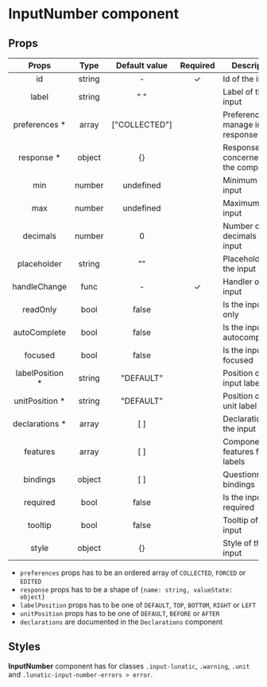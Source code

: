 # InputNumber component

## Props

|      Props       |  Type  | Default value | Required | Description                          |
| :--------------: | :----: | :-----------: | :------: | ------------------------------------ |
|        id        | string |       -       |    ✓     | Id of the input                      |
|      label       | string |      " "      |          | Label of the input                   |
|  preferences \*  | array  | ["COLLECTED"] |          | Preferences to manage input response |
|   response \*    | object |      {}       |          | Response concerned by the component  |
|       min        | number |   undefined   |          | Minimum of the input                 |
|       max        | number |   undefined   |          | Maximum of the input                 |
|     decimals     | number |       0       |          | Number of decimals of the input      |
|   placeholder    | string |      ""       |          | Placeholder of the input             |
|   handleChange   |  func  |       -       |    ✓     | Handler of the input                 |
|     readOnly     |  bool  |     false     |          | Is the input read only               |
|   autoComplete   |  bool  |     false     |          | Is the input autocompletable         |
|     focused      |  bool  |     false     |          | Is the input focused                 |
| labelPosition \* | string |   "DEFAULT"   |          | Position of the input label          |
| unitPosition \*  | string |   "DEFAULT"   |          | Position of the unit label           |
| declarations \*  | array  |      [ ]      |          | Declarations of the input            |
|     features     | array  |      [ ]      |          | Component features for labels        |
|     bindings     | object |      [ ]      |          | Questionnaire bindings               |
|     required     |  bool  |     false     |          | Is the input required                |
|     tooltip      |  bool  |     false     |          | Tooltip of the input                 |
|      style       | object |      {}       |          | Style of the input                   |

- `preferences` props has to be an ordered array of `COLLECTED`, `FORCED` or `EDITED`
- `response` props has to be a shape of `{name: string, valueState: object}`
- `labelPosition` props has to be one of `DEFAULT`, `TOP`, `BOTTOM`, `RIGHT` or `LEFT`
- `unitPosition` props has to be one of `DEFAULT`, `BEFORE` or `AFTER`
- `declarations` are documented in the `Declarations` component

## Styles

**InputNumber** component has for classes `.input-lunatic`, `.warning`, `.unit` and `.lunatic-input-number-errors > error`.
